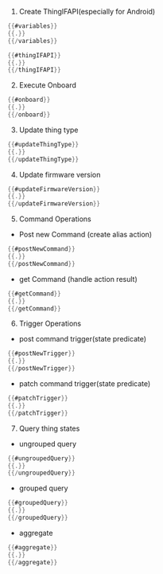 1. Create ThingIFAPI(especially for Android) 

```java
{{#variables}}
{{.}}
{{/variables}}

{{#thingIFAPI}}
{{.}}
{{/thingIFAPI}}
```

2. Execute Onboard

```java
{{#onboard}}
{{.}}
{{/onboard}}
```

3. Update thing type 

```java
{{#updateThingType}}
{{.}}
{{/updateThingType}}
```

4. Update firmware version 

```java
{{#updateFirmwareVersion}}
{{.}}
{{/updateFirmwareVersion}}
```

5. Command Operations
  - Post new Command (create alias action)

```java
{{#postNewCommand}}
{{.}}
{{/postNewCommand}}
```

  - get Command (handle action result) 

```java
{{#getCommand}}
{{.}}
{{/getCommand}}
```

6. Trigger Operations
  - post command trigger(state predicate)

```java
{{#postNewTrigger}}
{{.}}
{{/postNewTrigger}}
```

  - patch command trigger(state predicate)

```java
{{#patchTrigger}}
{{.}}
{{/patchTrigger}}
```

7. Query thing states
  - ungrouped query

```java
{{#ungroupedQuery}}
{{.}}
{{/ungroupedQuery}}
```

  - grouped query

```java
{{#groupedQuery}}
{{.}}
{{/groupedQuery}}
```

  - aggregate

```java
{{#aggregate}}
{{.}}
{{/aggregate}}
```


